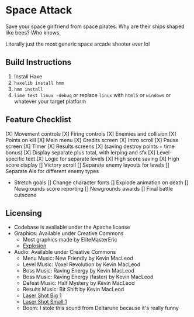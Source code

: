 # Space Attack

Save your space girlfriend from space pirates. Why are their ships shaped like bees? Who knows.

Literally just the most generic space arcade shooter ever lol

## Build Instructions

1. Install Haxe
2. `haxelib install hmm`
3. `hmm install`
4. `lime test linux -debug` or replace `linux` with `html5` or `windows` or whatever your target platform

## Feature Checklist
[X] Movement controls
[X] Firing controls
[X] Enemies and collision
[X] Points on kill
[X] Main menu
    [X] Credits screen
[X] Intro scroll
[X] Pause screen
[X] Timer
[X] Results screens 
    [X] (saving destroy points + time bonus)
    [X] Display separate plus total, with lerping and sfx
    [X] Level-specific text
[X] Logic for separate levels
[X] High score saving
[X] High score display
[] Victory scroll
[] Separate enemy layouts for levels
[] Separate AIs for different enemy types
- Stretch goals
[] Change character fonts
[] Explode animation on death
[] Newgrounds score reporting
[] Newgrounds awards
[] Final battle cutscene

## Licensing

- Codebase is available under the Apache license
- Graphics: Available under Creative Commons
    - Most graphics made by EliteMasterEric
    - [Explosion](https://www.freeiconspng.com/img/45932)
- Audio: Available under Creative Commons
    - Menu Music: New Friendly by Kevin MacLeod
    - Level Music: Voxel Revolution by Kevin MacLeod
    - Boss Music: Raving Energy by Kevin MacLeod
    - Boss Music: Raving Energy (faster) by Kevin MacLeod
    - Defeat Music: Half Mystery by Kevin MacLeod
    - Results Music: Bit Shift by Kevin MacLeod
    - [Laser Shot Big 1](https://freesound.org/people/bubaproducer/sounds/151016/)
    - [Laser Shot Small 1](https://freesound.org/people/bubaproducer/sounds/151025/)
    - Boom: I stole this sound from Deltarune because it's really funny
